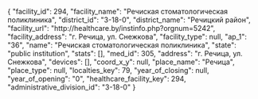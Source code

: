 {
    "facility_id": 294,
    "facility_name": "Речиская стоматологическая поликлиника",
    "district_id": "3-18-0",
    "district_name": "Речицкий район",
    "facility_url": "http:\/\/healthcare.by\/instinfo.php?orgnum=5242",
    "facility_address": "г. Речица, ул. Снежкова",
    "facility_type": null,
    "ap_1": "36",
    "name": "Речиская стоматологическая поликлиника",
    "state": "public institution",
    "stats": [],
    "med_id": 305,
    "address": "г. Речица, ул. Снежкова",
    "devices": [],
    "coord_x_y": null,
    "place_name": "Речица",
    "place_type": null,
    "localties_key": 79,
    "year_of_closing": null,
    "year_of_opening": "0",
    "healthcare_facility_key": 294,
    "administrative_division_id": "3-18-0"
}